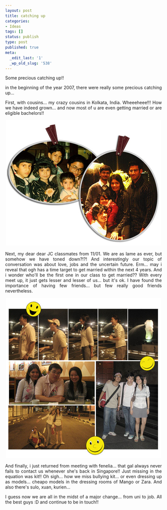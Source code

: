 ```yaml
---
layout: post
title: catching up
categories:
- Ideas
tags: []
status: publish
type: post
published: true
meta:
  _edit_last: '1'
  _wp_old_slug: '538'
---
```

Some precious catching up!!
<p align="justify">in the beginning of the year 2007, there were really some precious catching up...</p>
<p align="justify">First, with cousins... my crazy cousins in Kolkata, India. Wheeeheee!!! How we have indeed grown... and now most of u are even getting married or are eligible bachelors!!</p>
<p align="center"><img src="/img/gro0786545678tyrtyukl.jpg" alt="" /></p>
<p align="justify">Next, my dear dear JC classmates from 11/01. We are as lame as ever, but somehow we have toned down?!?! And interestingly our topic of conversation was about love, jobs and the uncertain future. Erm... may i reveal that ogh has a time target to get married within the next 4 years. And i wonder who'll be the first one in our class to get married?? With every meet up, it just gets lesser and lesser of us... but it's ok. I have found the importance of having few friends... but few really good friends nevertheless.</p>
<p align="center"><img src="/img/lame98764278923.jpg" alt="" /></p>
<p align="justify">And finally, i just returned from meeting with fenelia... that gal always never fails to contact us whenever she's back in Singapore!! Just missing in the equation was kit!! Oh sigh... how we miss bullying kit... or even dressing up as models... cheapo models in the dressing rooms of Mango or Zara. And also there's sulo, xuan, kurien...</p>
<p align="justify">I guess now we are all in the midst of a major change... from uni to job. All the best guys :D and continue to be in touch!!</p>
